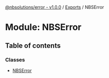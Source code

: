 [@nbsolutions/error - v1.0.0](../README.md) / [Exports](../modules.md) / NBSError

# Module: NBSError

## Table of contents

### Classes

- [NBSError](../classes/nbserror.nbserror-1.md)
